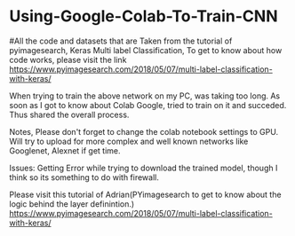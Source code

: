 # Using-Google-Colab-To-Train-CNN

#All the code and datasets that are Taken from the tutorial of pyimagesearch, Keras Multi label Classification, To get to know about how code works, please visit the link https://www.pyimagesearch.com/2018/05/07/multi-label-classification-with-keras/

When trying to train the above network on my PC, was taking too long. As soon as I got to know about Colab Google, tried to train on it and succeded. Thus shared the overall process.

Notes,
Please don't forget to change the colab notebook settings to GPU.
Will try to upload for more complex and well known networks like Googlenet, Alexnet if get time.

Issues:
Getting Error while trying to download the trained model, though I think so its something to do with firewall.

Please visit this tutorial of Adrian(PYimagesearch to get to know about the logic behind the layer definintion.)
https://www.pyimagesearch.com/2018/05/07/multi-label-classification-with-keras/

